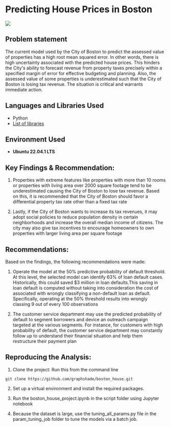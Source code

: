 # Predicting House Prices in Boston

<img src="https://i.imgur.com/pWBEwXX.png" />

<h2>Problem statement</h2>
The current model used by the City of Boston to predict the assessed value of properties has a high root mean squared error. In other words, there is high uncertainty associated with the predicted house prices. This hinders the City's ability to forecast revenue from property taxes precisely within a specified margin of error for effective budgeting and planning. Also, the assessed value of some properties is underestimated such that the City of Boston is losing tax revenue. The situation is critical and warrants immediate action.

<h2>Languages and Libraries Used</h2>

- Python
- [List of libraries](https://github.com/graphshade/loan_default/blob/main/renv.lock)

<h2>Environment Used </h2>

- <b>Ubuntu 22.04.1 LTS</b>


<h2>Key Findings & Recommendation:</h2>

1. Properties with extreme features like properties with more than 10 rooms or properties with living area over 2000 square footage tend to be underestimated causing the City of Boston to lose tax revenue. Based on this, it is recommended that the City of Boston should favor a differential property tax rate other than a fixed tax rate

2. Lastly, if the City of Boston wants to increase its tax revenues, it may adopt social policies to reduce population density in certain neighborhoods and increase the overall median income of citizens. The city may also give tax incentives to encourage homeowners to own properties with larger living area per square footage



<h2>Recommendations:</h2>

Based on the findings, the following recommendations were made:
1. Operate the model at the 50% predictive probability of default threshold. At this level, the selected model can identify 63% of loan default cases. Historically, this could saved $3 million in loan defaults.This saving in loan default is computed without taking into consideration the cost of associated with wrongly classifying a non-default loan as default. Specifically, operating at the 50% threshold results into wrongly classing 9 out of every 100 observations

2. The customer service department may use the predicted probability of default to segment borrowers and device an outreach campaign targeted at the various segments. For instance, for customers with high probability of default, the customer service department may constantly follow up to understand their financial situation and help them restructure their payment plan

<h2>Reproducing the Analysis:</h2>

<p align="left">
 
1. Clone the project: Run this from the command line
 
 ```commandline
 git clone https://github.com/graphshade/boston_house.git
 ```
 
2. Set up a virtual environment and install the required packages.

3. Run the boston_house_project.ipynb in the script folder using Jupyter notebook
 
4. Because the dataset is large, use the tuning_all_params.py file in the param_tuning_job folder to tune the models via a batch job.
